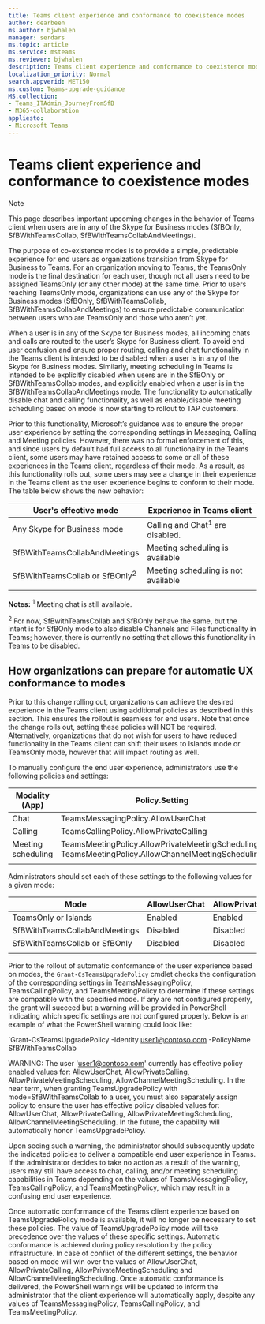 ```yaml
---
title: Teams client experience and conformance to coexistence modes
author: dearbeen
ms.author: bjwhalen
manager: serdars
ms.topic: article
ms.service: msteams
ms.reviewer: bjwhalen
description: Teams client experience and comformance to coexistence modes
localization_priority: Normal
search.appverid: MET150
ms.custom: Teams-upgrade-guidance
MS.collection: 
- Teams_ITAdmin_JourneyFromSfB
- M365-collaboration
appliesto:
- Microsoft Teams
---
```


<a name="about-upgrade-basic"></a>

# Teams client experience and conformance to coexistence modes

> [!NOTE]
> This page describes important upcoming changes in the behavior of Teams client when users are in any of the Skype for Business modes (SfBOnly, SfBWithTeamsCollab, SfBWithTeamsCollabAndMeetings).


The purpose of co-existence modes is to provide a simple, predictable experience for end users as organizations transition from Skype for Business to Teams.  For an organization moving to Teams, the TeamsOnly mode is the final destination for each user, though not all users need to be assigned TeamsOnly (or any other mode) at the same time.  Prior to users reaching TeamsOnly mode, organizations can use any of the Skype for Business modes (SfBOnly, SfBWithTeamsCollab, SfBWithTeamsCollabAndMeetings) to ensure predictable communication between users who are TeamsOnly and those who aren’t yet. 

When a user is in any of the Skype for Business modes, all incoming chats and calls are routed to the user’s Skype for Business client. To avoid end user confusion and ensure proper routing, calling and chat functionality in the Teams client is intended to be disabled when a user is in any of the Skype for Business modes. Similarly, meeting scheduling in Teams is intended to be explicitly disabled when users are in the SfBOnly or SfBWithTeamsCollab modes, and explicitly enabled when a user is in the SfBWithTeamsCollabAndMeetings mode.  The functionality to automatically disable chat and calling functionality, as well as enable/disable meeting scheduling based on mode is now starting to rollout to TAP customers.  

Prior to this functionality, Microsoft’s guidance was to ensure the proper user experience by setting the corresponding settings in Messaging, Calling and Meeting policies. However, there was no formal enforcement of this, and since users by default had full access to all functionality in the Teams client, some users may have retained access to some or all of these  experiences in the Teams client, regardless of their mode.  As a result, as this functionality rolls out, some users may see a change in their experience in the Teams client as the user experience begins to conform to their mode.  The table below shows the new behavior:


|User's effective mode|Experience in Teams client|
|---|---|
|Any Skype for Business mode|Calling and Chat<sup>1</sup> are disabled.|
|SfBWithTeamsCollabAndMeetings|Meeting scheduling is available|
|SfBWithTeamsCollab or SfBOnly<sup>2</sup>|Meeting scheduling is not available|
|||

**Notes:**
<sup>1</sup> Meeting chat is still available.

<sup>2</sup> For now, SfBwithTeamsCollab and SfBOnly behave the same, but the intent is for SfBOnly mode to also disable Channels and Files functionality in Teams; however, there is currently no setting that allows this functionality in Teams to be disabled.


## How organizations can prepare for automatic UX conformance to modes

Prior to this change rolling out, organizations can achieve the desired experience in the Teams client using additional policies as described in this section. This ensures the rollout is seamless for end users. Note that once the change rolls out, setting these policies will NOT be required.  Alternatively, organizations that do not wish for users to have reduced functionality in the Teams client can shift their users to Islands mode or TeamsOnly mode, however that will impact routing as well.

To manually configure the end user experience, administrators use the following policies and settings:


|**Modality (App)**|**Policy.Setting**|
|---|---|
|Chat|TeamsMessagingPolicy.AllowUserChat|
|Calling|TeamsCallingPolicy.AllowPrivateCalling|
|Meeting scheduling|TeamsMeetingPolicy.AllowPrivateMeetingScheduling</br>TeamsMeetingPolicy.AllowChannelMeetingScheduling|
|||


Administrators should set each of these settings to the following values for a given mode:

|Mode|AllowUserChat|AllowPrivateCalling|AllowPrivateMeetingScheduling|AllowChannelMeetingScheduling|
|---|---|---|---|---|
|TeamsOnly or Islands|Enabled|Enabled|Enabled|Enabled|
|SfBWithTeamsCollabAndMeetings|Disabled|Disabled|Enabled|Enabled|
|SfBWithTeamsCollab or SfBOnly|Disabled|Disabled|Disabled|Disabled|
||||||

Prior to the rollout of automatic conformance of the user experience based on modes, the `Grant-CsTeamsUpgradePolicy` cmdlet checks the configuration of the corresponding settings in TeamsMessagingPolicy, TeamsCallingPolicy, and TeamsMeetingPolicy to determine if these settings are compatible with the specified mode. If any are not configured properly, the grant will succeed but a warning will be provided in PowerShell indicating which specific settings are not configured properly. Below is an example of what the PowerShell warning could look like:


`Grant-CsTeamsUpgradePolicy -Identity user1@contoso.com -PolicyName SfBWithTeamsCollab

WARNING: The user 'user1@contoso.com' currently has effective policy enabled values for: AllowUserChat, AllowPrivateCalling, AllowPrivateMeetingScheduling, AllowChannelMeetingScheduling. In the near term, when granting TeamsUpgradePolicy with mode=SfBWithTeamsCollab to a user, you must also separately assign policy to ensure the user has effective policy disabled values for: AllowUserChat, AllowPrivateCalling, AllowPrivateMeetingScheduling, AllowChannelMeetingScheduling. In the future, the capability will automatically honor TeamsUpgradePolicy.`

Upon seeing such a warning, the administrator should subsequently update the indicated policies to deliver a compatible end user experience in Teams. If the administrator decides to take no action as a result of the warning, users may still have access to chat, calling, and/or meeting scheduling capabilities in Teams depending on the values of TeamsMessagingPolicy, TeamsCallingPolicy, and TeamsMeetingPolicy, which may result in a confusing end user experience.

Once automatic conformance of the Teams client experience based on TeamsUpgradePolicy mode is available, it will no longer be necessary to set these policies. The value of TeamsUpgradePolicy mode will take precedence over the values of these specific settings. Automatic conformance is achieved during policy resolution by the policy infrastructure. In case of conflict of the different settings, the behavior based on mode will win over the values of AllowUserChat, AllowPrivateCalling, AllowPrivateMeetingScheduling and AllowChannelMeetingScheduling. Once automatic conformance is delivered, the PowerShell warnings will be updated to inform the administrator that the client experience will automatically apply, despite any values of TeamsMessagingPolicy, TeamsCallingPolicy, and TeamsMeetingPolicy.








